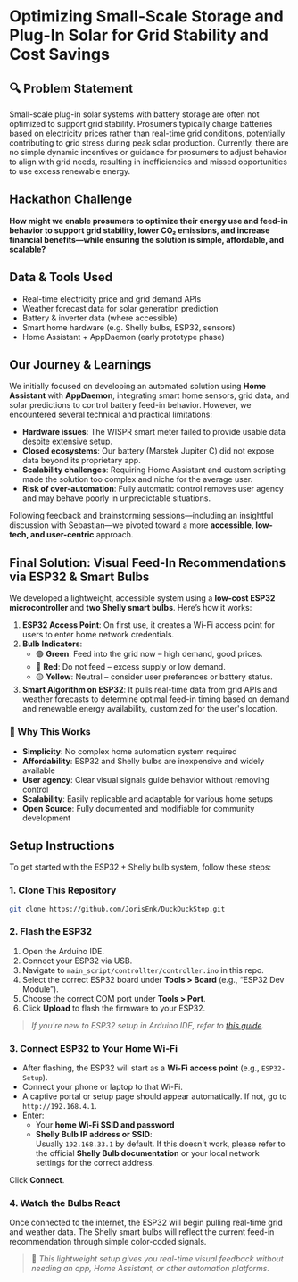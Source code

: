 # Optimizing Small-Scale Storage and Plug-In Solar for Grid Stability and Cost Savings

## 🔍 Problem Statement  
Small-scale plug-in solar systems with battery storage are often not optimized to support grid stability. Prosumers typically charge batteries based on electricity prices rather than real-time grid conditions, potentially contributing to grid stress during peak solar production. Currently, there are no simple dynamic incentives or guidance for prosumers to adjust behavior to align with grid needs, resulting in inefficiencies and missed opportunities to use excess renewable energy.

## Hackathon Challenge  
**How might we enable prosumers to optimize their energy use and feed-in behavior to support grid stability, lower CO₂ emissions, and increase financial benefits—while ensuring the solution is simple, affordable, and scalable?**

## Data & Tools Used
- Real-time electricity price and grid demand APIs  
- Weather forecast data for solar generation prediction  
- Battery & inverter data (where accessible)  
- Smart home hardware (e.g. Shelly bulbs, ESP32, sensors)  
- Home Assistant + AppDaemon (early prototype phase)

## Our Journey & Learnings

We initially focused on developing an automated solution using **Home Assistant** with **AppDaemon**, integrating smart home sensors, grid data, and solar predictions to control battery feed-in behavior. However, we encountered several technical and practical limitations:

- **Hardware issues**: The WISPR smart meter failed to provide usable data despite extensive setup.  
- **Closed ecosystems**: Our battery (Marstek Jupiter C) did not expose data beyond its proprietary app.  
- **Scalability challenges**: Requiring Home Assistant and custom scripting made the solution too complex and niche for the average user.  
- **Risk of over-automation**: Fully automatic control removes user agency and may behave poorly in unpredictable situations.

Following feedback and brainstorming sessions—including an insightful discussion with Sebastian—we pivoted toward a more **accessible, low-tech, and user-centric** approach.

## Final Solution: Visual Feed-In Recommendations via ESP32 & Smart Bulbs

We developed a lightweight, accessible system using a **low-cost ESP32 microcontroller** and **two Shelly smart bulbs**. Here’s how it works:

1. **ESP32 Access Point**: On first use, it creates a Wi-Fi access point for users to enter home network credentials.
2. **Bulb Indicators**:
   - 🟢 **Green**: Feed into the grid now – high demand, good prices.
   - 🔴 **Red**: Do not feed – excess supply or low demand.
   - 🟡 **Yellow**: Neutral – consider user preferences or battery status.
3. **Smart Algorithm on ESP32**: It pulls real-time data from grid APIs and weather forecasts to determine optimal feed-in timing based on demand and renewable energy availability, customized for the user's location.

### 🔧 Why This Works
- **Simplicity**: No complex home automation system required  
- **Affordability**: ESP32 and Shelly bulbs are inexpensive and widely available  
- **User agency**: Clear visual signals guide behavior without removing control  
- **Scalability**: Easily replicable and adaptable for various home setups  
- **Open Source**: Fully documented and modifiable for community development

## Setup Instructions

To get started with the ESP32 + Shelly bulb system, follow these steps:

### 1. Clone This Repository

```bash
git clone https://github.com/JorisEnk/DuckDuckStop.git
```

### 2. Flash the ESP32

1. Open the Arduino IDE.
2. Connect your ESP32 via USB.
3. Navigate to `main_script/controllter/controller.ino` in this repo.
4. Select the correct ESP32 board under **Tools > Board** (e.g., “ESP32 Dev Module”).
5. Choose the correct COM port under **Tools > Port**.
6. Click **Upload** to flash the firmware to your ESP32.

>  *If you're new to ESP32 setup in Arduino IDE, refer to [this guide](https://randomnerdtutorials.com/installing-the-esp32-board-in-arduino-ide-windows-instructions/).*

### 3. Connect ESP32 to Your Home Wi-Fi

- After flashing, the ESP32 will start as a **Wi-Fi access point** (e.g., `ESP32-Setup`).
- Connect your phone or laptop to that Wi-Fi.
- A captive portal or setup page should appear automatically. If not, go to `http://192.168.4.1`.
- Enter:
  - Your **home Wi-Fi SSID and password**
  - **Shelly Bulb IP address or SSID**:  
    Usually `192.168.33.1` by default. If this doesn't work, please refer to the official **Shelly Bulb documentation** or your local network settings for the correct address.

Click **Connect**.

### 4. Watch the Bulbs React
Once connected to the internet, the ESP32 will begin pulling real-time grid and weather data. The Shelly smart bulbs will reflect the current feed-in recommendation through simple color-coded signals.

> 🎯 *This lightweight setup gives you real-time visual feedback without needing an app, Home Assistant, or other automation platforms.*

